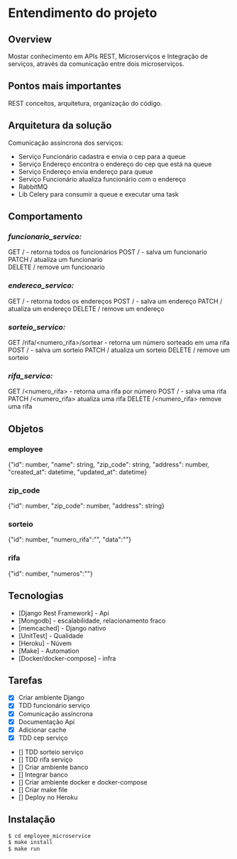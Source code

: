 # Entendimento do projeto

## Overview

Mostar conhecimento em APIs REST, Microserviços e Integração de serviços, através da comunicação entre dois microserviços.

## Pontos mais importantes

REST conceitos, arquitetura, organização do código.

## Arquitetura da solução

Comunicação assíncrona dos serviços:
- Serviço Funcionário cadastra e envia o cep para a queue  
- Serviço Endereço encontra o endereço do cep que está na queue
- Serviço Endereço envia endereço para queue
- Serviço Funcionário atualiza funcionário com o endereço
- RabbitMQ
- Lib Celery para consumir a queue e executar uma task

## Comportamento

### *funcionario_servico:*


GET / - retorna todos os funcionários
POST / - salva um funcionario  
PATCH /<id> atualiza um funcionario  
DELETE /<id> remove um funcionario  

### *endereco_servico:*

GET / - retorna todos os endereços
POST / - salva um endereço
PATCH /<id> atualiza um endereço
DELETE /<id> remove um endereço

### *sorteio_servico:*

GET /rifa/<numero_rifa>/sortear - retorna um número sorteado em uma rifa
POST / - salva um sorteio
PATCH /<id> atualiza um sorteio
DELETE /<id> remove um sorteio

### *rifa_servico:*

GET /<numero_rifa> - retorna uma rifa por número
POST / - salva uma rifa
PATCH /<numero_rifa> atualiza uma rifa
DELETE /<numero_rifa> remove uma rifa

## Objetos

### employee
{"id": number, "name": string, "zip_code": string, "address": number, "created_at": datetime, "updated_at": datetime}

### zip_code
{"id": number, "zip_code": number, "address": string}

### sorteio
{"id": number, "numero_rifa":"", "data":""}

### rifa
{"id": number, "numeros":""}

## Tecnologias
  * [Django Rest Framework] - Api
  * [Mongodb] - escalabilidade, relacionamento fraco
  * [memcached] - Django nativo
  * [UnitTest] - Qualidade
  * [Heroku] - Núvem
  * [Make] - Automation
  * [Docker/docker-compose] - infra

## Tarefas

  - [x] Criar ambiente Django
  - [x] TDD funcionário serviço
  - [x] Comunicação assíncrona
  - [x] Documentação Api
  - [x] Adicionar cache
  - [x] TDD cep serviço
  - [] TDD sorteio serviço
  - [] TDD rifa serviço
  - [] Criar ambiente banco
  - [] Integrar banco
  - [] Criar ambiente docker e docker-compose
  - [] Criar make file
  - [] Deploy no Heroku


## Instalação

```sh
$ cd employee_microservice
$ make install
$ make run
```
